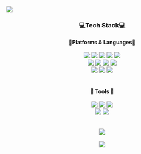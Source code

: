 
<head>
<img src="https://capsule-render.vercel.app/api?type=waving&color=gradient&height=250&section=header&text=HyeonMin%20GitHub&fontSize=70" />
  
</head>


<body>
  <div align="center">
    <h3>💻Tech Stack💻</h3>
    <h4>🎉Platforms & Languages🎉</h4>
  </div>
  
  <div align="center">
    <img src="https://img.shields.io/badge/React-61DAFB?style=flat&logo=react&logoColor=white"/>
    <img src="https://img.shields.io/badge/HTML5-red?style=flat&logo=HTML5&logoColor=white"/>
    <img src="https://img.shields.io/badge/Java-blue?style=flat&logo=Conda-Forge&logoColor=white"/>
    <img src="https://img.shields.io/badge/CSS3-1572B6?style=flat&logo=CSS3&logoColor=white" />
    <img src="https://img.shields.io/badge/JavaScript-yellow?style=flat&logo=JavaScript&logoColor=white"/>
     <br>
    <img src="https://img.shields.io/badge/Spring-6DB33F?style=flat&logo=Spring&logoColor=white"/>
    <img src="https://img.shields.io/badge/SpringBoot-6DB33F?style=flat&logo=SpringBoot&logoColor=white"/>
    <img src="https://img.shields.io/badge/Oracle%20SQL-F80000?style=flat&logo=Oracle&logoColor=white"/>
    <img src="https://img.shields.io/badge/Mybatis-000000?style=flat&logo=Fluentd&logoColor=white"/>
    <br>
    <img src="https://img.shields.io/badge/MySQL-4479A1?style=flat&logo=MySQL&logoColor=white"/>
    <img src="https://img.shields.io/badge/JavaScript-yellow?style=flat&logo=JavaScript&logoColor=white"/>
    <img src="https://img.shields.io/badge/Kotlin-7F52FF?style=flat&logo=kotlin&logoColor=white"/>
  </div>

  <br>
  <div align="center">
    <h4>🔧 Tools 🔧</h4>
  </div>

  <div align="center">
    <img src="https://img.shields.io/badge/Eclipse%20IDE-2C2255?style=flat&logo=EclipseIDE&logoColor=white" />
	  <img src="https://img.shields.io/badge/Visual%20Studio%20Code-007ACC?style=flat&logo=VisualStudioCode&logoColor=white" />
    <img src="https://img.shields.io/badge/Tomcat-F8DC75?style=flat&logo=ApacheTomcat&logoColor=white" />
    <br>
    <img src="https://img.shields.io/badge/GitHub-181717?style=flat&logo=GitHub&logoColor=white" />
    <img src="https://img.shields.io/badge/Android Studio-3DDC84?style=flat&logo=androidstudio&logoColor=white" />
  </div>
  <br>
  <div align="center">
    <br>
    <img src="https://github-readme-stats.vercel.app/api/top-langs/?username=CheonHyeonMin&layout=compact"><br><br>
    <img src="https://github-readme-stats.vercel.app/api?username=CheonHyeonMin&show_icons=true">

  </div>


